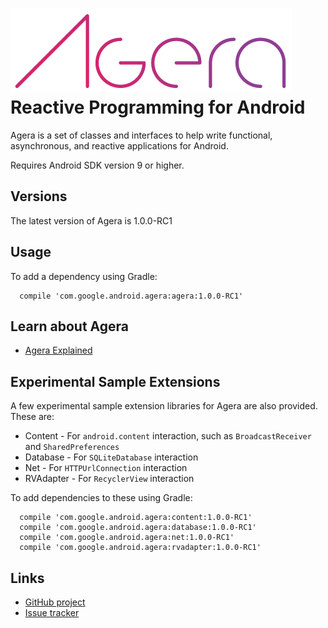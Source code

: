 ![Agera](https://github.com/google/agera/blob/master/doc/images/agera.png)
Reactive Programming for Android
================================

Agera is a set of classes and interfaces to help write functional, asynchronous, and reactive 
applications for Android.

Requires Android SDK version 9 or higher.

Versions
--------

The latest version of Agera is 1.0.0-RC1

Usage
-----

To add a dependency using Gradle:

```
  compile 'com.google.android.agera:agera:1.0.0-RC1'
```

Learn about Agera
------------------

- [Agera Explained](https://github.com/google/agera/wiki)

Experimental Sample Extensions
------------------------------------

A few experimental sample extension libraries for Agera are also provided. These are:

- Content - For `android.content` interaction, such as `BroadcastReceiver` and `SharedPreferences`
- Database - For `SQLiteDatabase` interaction
- Net - For `HTTPUrlConnection` interaction
- RVAdapter - For `RecyclerView` interaction

To add dependencies to these using Gradle:

```
  compile 'com.google.android.agera:content:1.0.0-RC1'
  compile 'com.google.android.agera:database:1.0.0-RC1'
  compile 'com.google.android.agera:net:1.0.0-RC1'
  compile 'com.google.android.agera:rvadapter:1.0.0-RC1'
```

Links
-----

- [GitHub project](https://github.com/google/agera)
- [Issue tracker](https://github.com/google/agera/issues/new)
